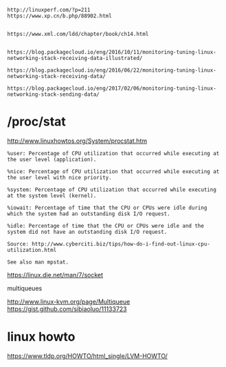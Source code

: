 ```
http://linuxperf.com/?p=211
https://www.xp.cn/b.php/88902.html


https://www.xml.com/ldd/chapter/book/ch14.html


https://blog.packagecloud.io/eng/2016/10/11/monitoring-tuning-linux-networking-stack-receiving-data-illustrated/

https://blog.packagecloud.io/eng/2016/06/22/monitoring-tuning-linux-networking-stack-receiving-data/

https://blog.packagecloud.io/eng/2017/02/06/monitoring-tuning-linux-networking-stack-sending-data/

```

# /proc/stat
http://www.linuxhowtos.org/System/procstat.htm

```
%user: Percentage of CPU utilization that occurred while executing at the user level (application).

%nice: Percentage of CPU utilization that occurred while executing at the user level with nice priority.

%system: Percentage of CPU utilization that occurred while executing at the system level (kernel).

%iowait: Percentage of time that the CPU or CPUs were idle during which the system had an outstanding disk I/O request.

%idle: Percentage of time that the CPU or CPUs were idle and the system did not have an outstanding disk I/O request.

Source: http://www.cyberciti.biz/tips/how-do-i-find-out-linux-cpu-utilization.html

See also man mpstat.
```

https://linux.die.net/man/7/socket





multiqueues

http://www.linux-kvm.org/page/Multiqueue
https://gist.github.com/sibiaoluo/11133723





# linux howto
https://www.tldp.org/HOWTO/html_single/LVM-HOWTO/
